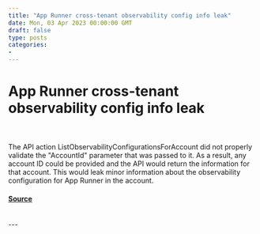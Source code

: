 ```yaml
---
title: "App Runner cross-tenant observability config info leak"
date: Mon, 03 Apr 2023 00:00:00 GMT
draft: false
type: posts
categories: 
- 
---
```

# App Runner cross-tenant observability config info leak

<br/>

<br/>
The API action ListObservabilityConfigurationsForAccount did not properly validate the "AccountId" parameter that was passed to it. As a result, any account ID could be provided and the API would return the information for that account. This would leak minor information about the observability configuration for App Runner in the account.

#### [Source](https://www.cloudvulndb.org/app-runner-observability)

<br/>
---
